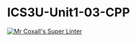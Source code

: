 # ICS3U-Unit1-03-CPP

[![Mr Coxall's Super Linter](https://github.com/noah-daher/ICS3U-Unit1-03-CPP/workflows/Mr%20Coxall's%20Super%20Linter/badge.svg)](https://github.com/noah-daher/ICS3U-Unit1-03-CPP/actions/)
